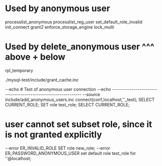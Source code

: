 


# Used by anonymous user
processlist_anonymous processlist_reg_user set_default_role_invalid init_connect grant2 enforce_storage_engine lock_multi 

# Used by delete_anonymous user ^^^ above + below
rpl_temporary

./mysql-test/include/grant_cache.inc



--echo # Test of anonymous user connection
--echo --------------------------------------------------------------
--source include/add_anonymous_users.inc
connect(con1,localhost,'',,test);
SELECT CURRENT_ROLE;
SET role test_role;
SELECT CURRENT_ROLE;
# user cannot set subset role, since it is not granted explicitly
--error ER_INVALID_ROLE
SET role new_role;
--error ER_PASSWORD_ANONYMOUS_USER
set default role test_role for ''@localhost;
